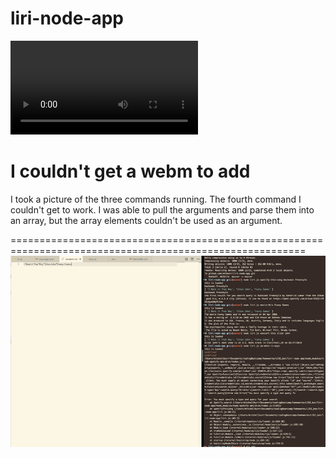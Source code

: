 # liri-node-app
![](liriDemonstration.webm)

I couldn't get a webm to add
=========================================================================================================

I took a picture of the three commands running. The fourth command I couldn't get to work. I was able to pull the arguments and parse them into an array, but the array elements couldn't be used as an argument.

=========================================================================================================
![](liriDemonstrationPhoto.png)